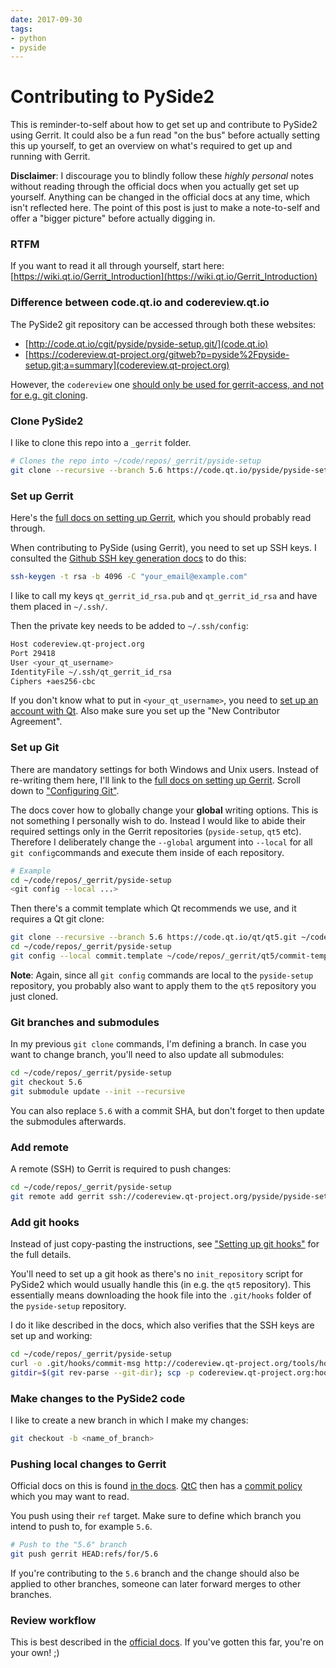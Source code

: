 ```yaml
---
date: 2017-09-30
tags:
- python
- pyside
---
```


# Contributing to PySide2

This is reminder-to-self about how to get set up and contribute to PySide2 using Gerrit. It could also be a fun read "on the bus" before actually setting this up yourself, to get an overview on what's required to get up and running with Gerrit.

<!-- more -->

**Disclaimer**: I discourage you to blindly follow these _highly personal_ notes without reading through the official docs when you actually get set up yourself. Anything can be changed in the official docs at any time, which isn't reflected here. The point of this post is just to make a note-to-self and offer a "bigger picture" before actually digging in.



### RTFM

If you want to read it all through yourself, start here: [https://wiki.qt.io/Gerrit_Introduction](https://wiki.qt.io/Gerrit_Introduction)


### Difference between code.qt.io and codereview.qt.io

The PySide2 git repository can be accessed through both these websites:

- [http://code.qt.io/cgit/pyside/pyside-setup.git/](code.qt.io)
- [https://codereview.qt-project.org/gitweb?p=pyside%2Fpyside-setup.git;a=summary](codereview.qt-project.org)

However, the `codereview` one [should only be used for gerrit-access, and not for e.g. git cloning](https://gitter.im/PySide/pyside2?at=59a01d95614889d475869e8e).


### Clone PySide2

I like to clone this repo into a `_gerrit` folder.

```bash
# Clones the repo into ~/code/repos/_gerrit/pyside-setup
git clone --recursive --branch 5.6 https://code.qt.io/pyside/pyside-setup.git ~/code/repos/_gerrit/pyside-setup
```


### Set up Gerrit

Here's the [full docs on setting up Gerrit](https://wiki.qt.io/Setting_up_Gerrit), which you should probably read through.

When contributing to PySide (using Gerrit), you need to set up SSH keys. I consulted the [Github SSH key generation docs](https://help.github.com/articles/generating-a-new-ssh-key-and-adding-it-to-the-ssh-agent/) to do this:

```bash
ssh-keygen -t rsa -b 4096 -C "your_email@example.com"
```

I like to call my keys `qt_gerrit_id_rsa.pub` and `qt_gerrit_id_rsa` and have them placed in `~/.ssh/`.

Then the private key needs to be added to `~/.ssh/config`:

```bash
Host codereview.qt-project.org
Port 29418
User <your_qt_username>
IdentityFile ~/.ssh/qt_gerrit_id_rsa
Ciphers +aes256-cbc
```

If you don't know what to put in `<your_qt_username>`, you need to [set up an account with Qt](https://login.qt.io/register). Also make sure you set up the "New Contributor Agreement".


### Set up Git

There are mandatory settings for both Windows and Unix users. Instead of re-writing them here, I'll link to the [full docs on setting up Gerrit](https://wiki.qt.io/Setting_up_Gerrit). Scroll down to ["Configuring Git"](https://wiki.qt.io/Setting_up_Gerrit#Configuring_Git).

The docs cover how to globally change your __global__ writing options. This is not something I personally wish to do. Instead I would like to abide their required settings only in the Gerrit repositories (`pyside-setup`, `qt5` etc). Therefore I deliberately change the `--global` argument into `--local` for all `git config`commands and execute them inside of each repository.

```bash
# Example
cd ~/code/repos/_gerrit/pyside-setup
<git config --local ...>
```

Then there's a commit template which Qt recommends we use, and it requires a Qt git clone:

```bash
git clone --recursive --branch 5.6 https://code.qt.io/qt/qt5.git ~/code/repos/_gerrit/qt5
cd ~/code/repos/_gerrit/pyside-setup
git config --local commit.template ~/code/repos/_gerrit/qt5/commit-template
```

**Note**: Again, since all `git config` commands are local to the `pyside-setup` repository, you probably also want to apply them to the `qt5` repository you just cloned.


### Git branches and submodules

In my previous `git clone` commands, I'm defining a branch. In case you want to change branch, you'll need to also update all submodules:

```bash
cd ~/code/repos/_gerrit/pyside-setup
git checkout 5.6
git submodule update --init --recursive
```

You can also replace `5.6` with a commit SHA, but don't forget to then update the submodules afterwards.


### Add remote

A remote (SSH) to Gerrit is required to push changes:

```bash
cd ~/code/repos/_gerrit/pyside-setup
git remote add gerrit ssh://codereview.qt-project.org/pyside/pyside-setup
```


### Add git hooks

Instead of just copy-pasting the instructions, see ["Setting up git hooks"](https://wiki.qt.io/Setting_up_Gerrit#Setting_up_git_hooks) for the full details.

You'll need to set up a git hook as there's no `init_repository` script for PySide2 which would usually handle this (in e.g. the `qt5` repository). This essentially means downloading the hook file into the `.git/hooks` folder of the `pyside-setup` repository.

I do it like described in the docs, which also verifies that the SSH keys are set up and working:

```bash
cd ~/code/repos/_gerrit/pyside-setup
curl -o .git/hooks/commit-msg http://codereview.qt-project.org/tools/hooks/commit-msg
gitdir=$(git rev-parse --git-dir); scp -p codereview.qt-project.org:hooks/commit-msg ${gitdir}/hooks/
```

### Make changes to the PySide2 code

I like to create a new branch in which I make my changes:

```bash
git checkout -b <name_of_branch>
```

### Pushing local changes to Gerrit

Official docs on this is found [in the docs](https://wiki.qt.io/Gerrit_Introduction). [QtC](http://qt.io) then has a [commit policy](https://wiki.qt.io/Commit_Policy) which you may want to read.

You push using their `ref` target. Make sure to define which branch you intend to push to, for example `5.6`.

```bash
# Push to the "5.6" branch
git push gerrit HEAD:refs/for/5.6
```

If you're contributing to the `5.6` branch and the change should also be applied to other branches, someone can later forward merges to other branches.


### Review workflow

This is best described in the [official docs](https://wiki.qt.io/Gerrit_Introduction#Review_Workflow). If you've gotten this far, you're on your own! ;)